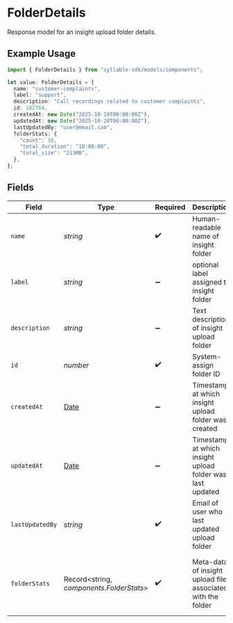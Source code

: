 # FolderDetails

Response model for an insight upload folder details.

## Example Usage

```typescript
import { FolderDetails } from "syllable-sdk/models/components";

let value: FolderDetails = {
  name: "customer-complaints",
  label: "support",
  description: "Call recordings related to customer complaints",
  id: 182764,
  createdAt: new Date("2025-10-19T00:00:00Z"),
  updatedAt: new Date("2025-10-20T00:00:00Z"),
  lastUpdatedBy: "user@email.com",
  folderStats: {
    "count": 10,
    "total_duration": "10:00:00",
    "total_size": "213MB",
  },
};
```

## Fields

| Field                                                                                         | Type                                                                                          | Required                                                                                      | Description                                                                                   | Example                                                                                       |
| --------------------------------------------------------------------------------------------- | --------------------------------------------------------------------------------------------- | --------------------------------------------------------------------------------------------- | --------------------------------------------------------------------------------------------- | --------------------------------------------------------------------------------------------- |
| `name`                                                                                        | *string*                                                                                      | :heavy_check_mark:                                                                            | Human-readable name of insight folder                                                         | customer-complaints                                                                           |
| `label`                                                                                       | *string*                                                                                      | :heavy_minus_sign:                                                                            | optional label assigned to insight folder                                                     | support                                                                                       |
| `description`                                                                                 | *string*                                                                                      | :heavy_minus_sign:                                                                            | Text description of insight upload folder                                                     | Call recordings related to customer complaints                                                |
| `id`                                                                                          | *number*                                                                                      | :heavy_check_mark:                                                                            | System-assign folder ID                                                                       | 182764                                                                                        |
| `createdAt`                                                                                   | [Date](https://developer.mozilla.org/en-US/docs/Web/JavaScript/Reference/Global_Objects/Date) | :heavy_minus_sign:                                                                            | Timestamp at which insight upload folder was created                                          | 2025-10-19T00:00:00Z                                                                          |
| `updatedAt`                                                                                   | [Date](https://developer.mozilla.org/en-US/docs/Web/JavaScript/Reference/Global_Objects/Date) | :heavy_minus_sign:                                                                            | Timestamp at which insight upload folder was last updated                                     | 2025-10-20T00:00:00Z                                                                          |
| `lastUpdatedBy`                                                                               | *string*                                                                                      | :heavy_check_mark:                                                                            | Email of user who last updated upload folder                                                  | user@email.com                                                                                |
| `folderStats`                                                                                 | Record<string, *components.FolderStats*>                                                      | :heavy_check_mark:                                                                            | Meta-data of insight upload files associated with the folder                                  | {<br/>"count": 10,<br/>"total_duration": "10:00:00",<br/>"total_size": "213MB"<br/>}          |